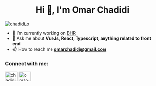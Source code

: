 <h1 align="center">Hi 👋, I'm Omar Chadidi</h1>
<p align="left"> <a href="https://twitter.com/chadidi_o" target="blank"><img src="https://img.shields.io/twitter/follow/chadidi_o?logo=twitter&style=for-the-badge" alt="chadidi_o" /></a> </p>

- 🔭 I’m currently working on [BHR](https://github.com/FxOmar/BHR)
- 💬 Ask me about **VueJs, React, Typescript, anything related to front end**
- 📫 How to reach me **omarchadidi@gmail.com**

<h3 align="left">Connect with me:</h3>
<p align="left">
<a href="https://twitter.com/chadidi_o" target="blank"><img align="center" src="https://raw.githubusercontent.com/rahuldkjain/github-profile-readme-generator/master/src/images/icons/Social/twitter.svg" alt="chadidi_o" height="30" width="40" /></a>
<a href="https://linkedin.com/in/omar-chadidi" target="blank"><img align="center" src="https://raw.githubusercontent.com/rahuldkjain/github-profile-readme-generator/master/src/images/icons/Social/linked-in-alt.svg" alt="omar-chadidi" height="30" width="40" /></a>
</p>
